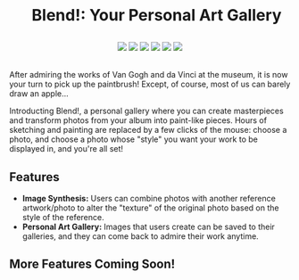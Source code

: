 <div align="center">
    <div id="user-content-toc">
      <ul>
          <summary><h1 style="display: inline-block; margin-bottom:0px">Blend!: Your Personal Art Gallery</h1></summary>
      </ul>
    </div>
       <br>
    <img src="https://img.shields.io/badge/python-3670A0?style=for-the-badge&logo=python&logoColor=ffdd54"/>
    <img src="https://img.shields.io/badge/flask-%23000.svg?style=for-the-badge&logo=flask&logoColor=white"/>
    <img src="https://shields.io/badge/react-black?logo=react&style=for-the-badge"/>
    <img src="https://img.shields.io/badge/typescript-%23007ACC.svg?style=for-the-badge&logo=typescript&logoColor=white"/>
    <img src="https://img.shields.io/badge/tailwindcss-%2338B2AC.svg?style=for-the-badge&logo=tailwind-css&logoColor=white"/>
    <img src="https://img.shields.io/badge/docker-%230db7ed.svg?style=for-the-badge&logo=docker&logoColor=white"/>
    <br><br>
</div>

After admiring the works of Van Gogh and da Vinci at the museum, it is now your turn to pick up the paintbrush! Except, of course, most of us can barely draw an apple...

Introducting Blend!, a personal gallery where you can create masterpieces and transform photos from your album into paint-like pieces. Hours of sketching and painting are replaced by a few clicks of the mouse: choose a photo, and choose a photo whose "style" you want your work to be displayed in, and you're all set!

## Features
- **Image Synthesis:** Users can combine photos with another reference artwork/photo to alter the "texture" of the original photo based on the style of the reference.
- **Personal Art Gallery:** Images that users create can be saved to their galleries, and they can come back to admire their work anytime.

## More Features Coming Soon!
